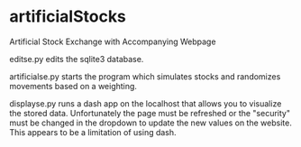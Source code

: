 # artificialStocks
Artificial Stock Exchange with Accompanying Webpage

editse.py edits the sqlite3 database.

artificialse.py starts the program which simulates stocks and randomizes movements based on a weighting.

displayse.py runs a dash app on the localhost that allows you to visualize the stored data. Unfortunately the page must be refreshed or the "security" must be changed in the dropdown to update the new values on the website. This appears to be a limitation of using dash.
